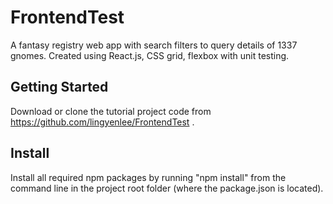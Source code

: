 # FrontendTest
A fantasy registry web app with search filters to query details of 1337 gnomes. Created using React.js, CSS grid, flexbox with unit testing.

## Getting Started

Download or clone the tutorial project code from https://github.com/lingyenlee/FrontendTest .

## Install

Install all required npm packages by running "npm install" from the command line in the project root folder (where the package.json is located).
